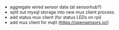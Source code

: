 - aggregate wired sensor data (at sensorhub?)
- split out mysql storage into new mux client process
- add status mux client (for status LEDs on rpi)
- add mux client for mqtt (https://opensensors.io/)
